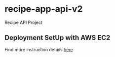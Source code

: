 # recipe-app-api-v2
Recipe API Project

## Deployment SetUp with AWS EC2

Find more instruction details [here](https://github.com/PatrickCmd/build-a-backend-rest-api-with-python-django-advanced-resources/blob/main/deployment.md)
